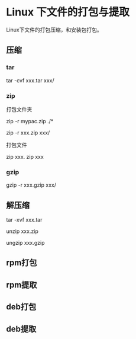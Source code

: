 # Linux 下文件的打包与提取

Linux下文件的打包压缩，和安装包打包。

## 压缩

### tar

tar -cvf xxx.tar xxx/

### zip

打包文件夹

zip -r mypac.zip ./* 

zip -r xxx.zip xxx/

打包文件

zip xxx. zip xxx

### gzip

gzip -r xxx.gzip xxx/

## 解压缩

tar -xvf xxx.tar



unzip xxx.zip

ungzip xxx.gzip





## rpm打包

## rpm提取



## deb打包

## deb提取

